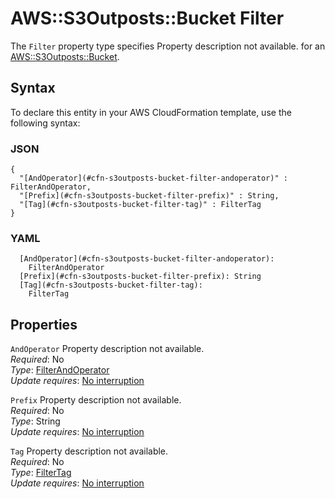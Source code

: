 # AWS::S3Outposts::Bucket Filter<a name="aws-properties-s3outposts-bucket-filter"></a>

<a name="aws-properties-s3outposts-bucket-filter-description"></a>The `Filter` property type specifies Property description not available\. for an [AWS::S3Outposts::Bucket](aws-resource-s3outposts-bucket.md)\.

## Syntax<a name="aws-properties-s3outposts-bucket-filter-syntax"></a>

To declare this entity in your AWS CloudFormation template, use the following syntax:

### JSON<a name="aws-properties-s3outposts-bucket-filter-syntax.json"></a>

```
{
  "[AndOperator](#cfn-s3outposts-bucket-filter-andoperator)" : FilterAndOperator,
  "[Prefix](#cfn-s3outposts-bucket-filter-prefix)" : String,
  "[Tag](#cfn-s3outposts-bucket-filter-tag)" : FilterTag
}
```

### YAML<a name="aws-properties-s3outposts-bucket-filter-syntax.yaml"></a>

```
  [AndOperator](#cfn-s3outposts-bucket-filter-andoperator):
    FilterAndOperator
  [Prefix](#cfn-s3outposts-bucket-filter-prefix): String
  [Tag](#cfn-s3outposts-bucket-filter-tag):
    FilterTag
```

## Properties<a name="aws-properties-s3outposts-bucket-filter-properties"></a>

`AndOperator` <a name="cfn-s3outposts-bucket-filter-andoperator"></a>
Property description not available\.  
_Required_: No  
_Type_: [FilterAndOperator](aws-properties-s3outposts-bucket-filterandoperator.md)  
_Update requires_: [No interruption](https://docs.aws.amazon.com/AWSCloudFormation/latest/UserGuide/using-cfn-updating-stacks-update-behaviors.html#update-no-interrupt)

`Prefix` <a name="cfn-s3outposts-bucket-filter-prefix"></a>
Property description not available\.  
_Required_: No  
_Type_: String  
_Update requires_: [No interruption](https://docs.aws.amazon.com/AWSCloudFormation/latest/UserGuide/using-cfn-updating-stacks-update-behaviors.html#update-no-interrupt)

`Tag` <a name="cfn-s3outposts-bucket-filter-tag"></a>
Property description not available\.  
_Required_: No  
_Type_: [FilterTag](aws-properties-s3outposts-bucket-filtertag.md)  
_Update requires_: [No interruption](https://docs.aws.amazon.com/AWSCloudFormation/latest/UserGuide/using-cfn-updating-stacks-update-behaviors.html#update-no-interrupt)
